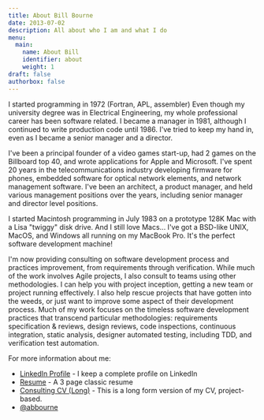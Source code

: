 ```yaml
---
title: About Bill Bourne
date: 2013-07-02
description: All about who I am and what I do
menu:
  main:
    name: About Bill
    identifier: about
    weight: 1
draft: false
authorbox: false
---
```


I started programming in 1972 (Fortran, APL, assembler) Even though my university degree
was in Electrical Engineering, my whole professional career has been software related.
I became a manager in 1981, although I continued to write production code until 1986.
I've tried to keep my hand in, even as I became a senior manager and a director.

I've been a principal founder of a video games start-up, had 2 games on the Billboard top 40, and
wrote applications for Apple and Microsoft. I've spent 20 years in the telecommunications industry developing firmware for
phones, embedded software for optical network elements, and network management software.
I've been an architect, a product manager, and held various management positions over the years, including senior manager and director level positions.

I started Macintosh programming in July 1983 on a prototype 128K Mac with a Lisa "twiggy" disk drive.
And I still love Macs... I've got a BSD-like UNIX, MacOS, and Windows all running on my MacBook Pro. It's the perfect software development machine!

I'm now providing consulting on software development process and practices improvement, from requirements through verification. While much of the work involves Agile projects, I also consult to teams using other methodologies. I can help you with project inception, getting a new team or project running effectively. I also help rescue projects that have gotten into the weeds, or just want to improve some aspect of their development process. Much of my work focuses on the timeless software development practices that transcend particular methodologies: requirements specification & reviews, design reviews, code inspections, continuous integration, static analysis, designer automated testing, including TDD, and verification test automation.

For more information about me:

* [LinkedIn Profile](http://ca.linkedin.com/in/williambourne) - I keep a complete profile on LinkedIn
* [Resume](Bill_Bourne_Resume.pdf) - A 3 page classic resume
* [Consulting CV (Long)](Bill_Bourne_Consulting_CV.pdf) - This is a long form version of my CV, project-based.
* [@abbourne](http://twitter.com/abbourne)

